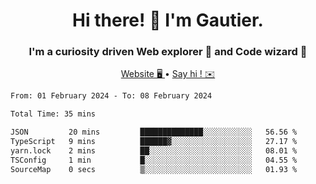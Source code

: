 <h1 align="center">Hi there! 👋 I'm Gautier.</h1>
<h3 align="center">I'm a curiosity driven Web explorer 🚀 and Code wizard 🧙</h3>

<p align="center">
  <a href="https://xisabla.github.io/">Website 🖥️ </a> •
  <a href="mailto:xisabla.dev@gmail.com">Say hi ! ✉️</a>
</p>

<!--START_SECTION:waka-->

```txt
From: 01 February 2024 - To: 08 February 2024

Total Time: 35 mins

JSON         20 mins         ██████████████░░░░░░░░░░░   56.56 %
TypeScript   9 mins          ██████▓░░░░░░░░░░░░░░░░░░   27.17 %
yarn.lock    2 mins          ██░░░░░░░░░░░░░░░░░░░░░░░   08.01 %
TSConfig     1 min           █░░░░░░░░░░░░░░░░░░░░░░░░   04.55 %
SourceMap    0 secs          ▒░░░░░░░░░░░░░░░░░░░░░░░░   01.93 %
```

<!--END_SECTION:waka-->
